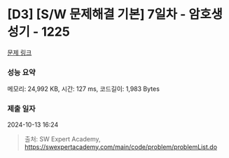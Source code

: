 # [D3] [S/W 문제해결 기본] 7일차 - 암호생성기 - 1225 

[문제 링크](https://swexpertacademy.com/main/code/problem/problemDetail.do?contestProbId=AV14uWl6AF0CFAYD) 

### 성능 요약

메모리: 24,992 KB, 시간: 127 ms, 코드길이: 1,983 Bytes

### 제출 일자

2024-10-13 16:24



> 출처: SW Expert Academy, https://swexpertacademy.com/main/code/problem/problemList.do